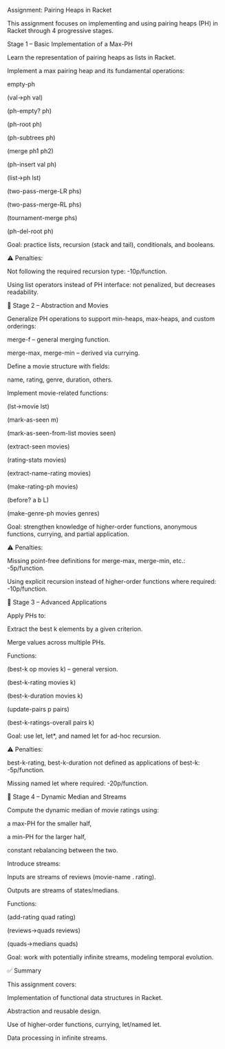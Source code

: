Assignment: Pairing Heaps in Racket

This assignment focuses on implementing and using pairing heaps (PH) in Racket through 4 progressive stages.

Stage 1 – Basic Implementation of a Max-PH

Learn the representation of pairing heaps as lists in Racket.

Implement a max pairing heap and its fundamental operations:

empty-ph

(val->ph val)

(ph-empty? ph)

(ph-root ph)

(ph-subtrees ph)

(merge ph1 ph2)

(ph-insert val ph)

(list->ph lst)

(two-pass-merge-LR phs)

(two-pass-merge-RL phs)

(tournament-merge phs)

(ph-del-root ph)

Goal: practice lists, recursion (stack and tail), conditionals, and booleans.

⚠️ Penalties:

Not following the required recursion type: -10p/function.

Using list operators instead of PH interface: not penalized, but decreases readability.

📌 Stage 2 – Abstraction and Movies

Generalize PH operations to support min-heaps, max-heaps, and custom orderings:

merge-f – general merging function.

merge-max, merge-min – derived via currying.

Define a movie structure with fields:

name, rating, genre, duration, others.

Implement movie-related functions:

(lst->movie lst)

(mark-as-seen m)

(mark-as-seen-from-list movies seen)

(extract-seen movies)

(rating-stats movies)

(extract-name-rating movies)

(make-rating-ph movies)

(before? a b L)

(make-genre-ph movies genres)

Goal: strengthen knowledge of higher-order functions, anonymous functions, currying, and partial application.

⚠️ Penalties:

Missing point-free definitions for merge-max, merge-min, etc.: -5p/function.

Using explicit recursion instead of higher-order functions where required: -10p/function.

📌 Stage 3 – Advanced Applications

Apply PHs to:

Extract the best k elements by a given criterion.

Merge values across multiple PHs.

Functions:

(best-k op movies k) – general version.

(best-k-rating movies k)

(best-k-duration movies k)

(update-pairs p pairs)

(best-k-ratings-overall pairs k)

Goal: use let, let*, and named let for ad-hoc recursion.

⚠️ Penalties:

best-k-rating, best-k-duration not defined as applications of best-k: -5p/function.

Missing named let where required: -20p/function.

📌 Stage 4 – Dynamic Median and Streams

Compute the dynamic median of movie ratings using:

a max-PH for the smaller half,

a min-PH for the larger half,

constant rebalancing between the two.

Introduce streams:

Inputs are streams of reviews (movie-name . rating).

Outputs are streams of states/medians.

Functions:

(add-rating quad rating)

(reviews->quads reviews)

(quads->medians quads)

Goal: work with potentially infinite streams, modeling temporal evolution.

✅ Summary

This assignment covers:

Implementation of functional data structures in Racket.

Abstraction and reusable design.

Use of higher-order functions, currying, let/named let.

Data processing in infinite streams.